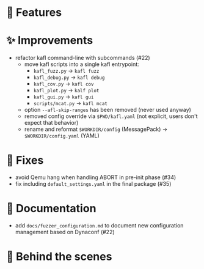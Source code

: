 # 🌟 Features

# ✨ Improvements

- refactor kafl command-line with subcommands (#22)
    - move kafl scripts into a single kafl entrypoint:
        - `kafl_fuzz.py`    -> `kafl fuzz`
        - `kafl_debug.py`   -> `kafl debug`
        - `kafl_cov.py`     -> `kafl cov`
        - `kafl_plot.py`    -> `kalf plot`
        - `kafl_gui.py`     -> `kafl gui`
        - `scripts/mcat.py` -> `kafl mcat`
    - option `--afl-skip-ranges` has been removed (never used anyway)
    - removed config override via `$PWD/kafl.yaml` (not explicit, users don't expect that behavior)
    - rename and reformat `$WORKDIR/config` (MessagePack) -> `$WORKDIR/config.yaml` (YAML)


# 🔧 Fixes

- avoid Qemu hang when handling ABORT in pre-init phase (#34)
- fix including `default_settings.yaml` in the final package (#35)

# 📖 Documentation

- add `docs/fuzzer_configuration.md` to document new configuration management based on Dynaconf (#22)

# 🧰 Behind the scenes

